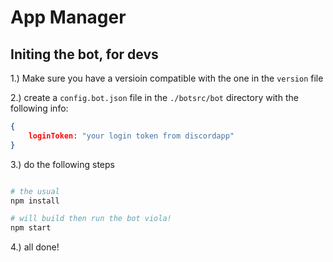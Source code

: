 # App Manager

## Initing the bot, for devs

1.) Make sure you have a versioin compatible with the one in the `version` file

2.) create a `config.bot.json` file in the `./botsrc/bot` directory with the following info:

```json
{
    loginToken: "your login token from discordapp"
}
```

3.) do the following steps

```bash

# the usual
npm install

# will build then run the bot viola!
npm start
```

4.) all done!